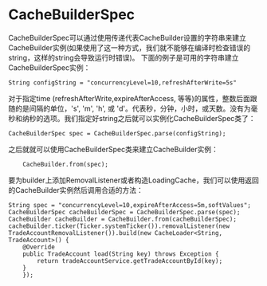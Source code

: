 # CacheBuilderSpec
CacheBuilderSpec可以通过使用传递代表CacheBuilder设置的字符串来建立CacheBuilder实例(如果使用了这一种方式，我们就不能够在编译时检查错误的string，这样的string会导致运行时错误)。
下面的例子是可用的字符串建立CacheBuilderSpec实例：

```
String configString = "concurrencyLevel=10,refreshAfterWrite=5s"
```
对于指定time (refreshAfterWrite,expireAfterAccess, 等等)的属性，整数后面跟随的是间隔的单位，'s', 'm', 'h', 或 'd'。代表秒，分钟，小时，或天数。没有为毫秒和纳秒的选项。我们指定好string之后就可以实例化CacheBuilderSpec类了：

```
CacheBuilderSpec spec = CacheBuilderSpec.parse(configString);
```
之后就就可以使用CacheBuilderSpec类来建立CacheBuilder实例：
```
    CacheBuilder.from(spec);
```
要为builder上添加RemovalListener或者构造LoadingCache，我们可以使用返回的CacheBuilder实例然后调用合适的方法：

```
String spec = "concurrencyLevel=10,expireAfterAccess=5m,softValues";
CacheBuilderSpec cacheBuilderSpec = CacheBuilderSpec.parse(spec);
CacheBuilder cacheBuilder = CacheBuilder.from(cacheBuilderSpec);
cacheBuilder.ticker(Ticker.systemTicker()).removalListener(new TradeAccountRemovalListener()).build(new CacheLoader<String, TradeAccount>() {
    @Override
    public TradeAccount load(String key) throws Exception {
        return tradeAccountService.getTradeAccountById(key);
    }
    });
```

